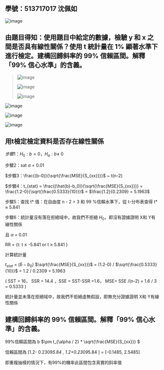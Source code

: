 ## 學號：513717017 沈佩如

![image](https://github.com/user-attachments/assets/3c01679a-1e86-42d7-ac7f-31b1545fcc90)

## 由題目得知：使用題目中給定的數據，檢驗 y 和 x 之間是否具有線性關係？使用 t 統計量在 1% 顯著水準下進行檢定。建構回歸斜率的 99% 信賴區間。解釋「99% 信心水準」的含義。
>
>![image](https://github.com/user-attachments/assets/515606ac-94b9-4dcb-ac6a-0425f5cca8b0)
>
>![image](https://github.com/user-attachments/assets/0affa10d-838f-4356-bfc8-867177dec2f0)
>
>![image](https://github.com/user-attachments/assets/8755437e-9847-442f-ac37-79cc252d7064)
>
![image](https://github.com/user-attachments/assets/3adcbdfa-f937-4a35-a2d6-caaa58f4ddd0)

![image](https://github.com/user-attachments/assets/8840b1d6-807a-448a-a108-586182733705)

![image](https://github.com/user-attachments/assets/8c9d83e9-8f1b-4bd1-9c0b-78b57ce60431)

## 用t檢定檢定資料是否存在線性關係

$步驟1：H_0 : b = 0，H_a : b \ne$ 0

步驟2：sat $\alpha$ = 0.01

$步驟3：\frac{(b-0)}{\sqrt{\frac{MSE}{S_{xx}}}}$  ~ t(n-2)

$步驟4：t_{stat} = \frac{(\hat{b}-b_0)}{\sqrt{\frac{MSE}{S_{xx}}}} = \frac{1.2-0}{\sqrt{\frac{0.5333}{10}}}$ = $\frac{1.2}{0.2309} = 5.1963$

步驟5：查找 t* 值：在自由度 n - 2 = 3 和 99 %信賴水準下，從 t-分布表查得 t* $\approx$ 5.841

步驟6：統計量沒有落在拒絕域中，故我們不拒絕 $H_0$，即沒有證據證明 X和 Y有線性關係


且 $\alpha$ = 0.01

RR = {t: t $\le$ -5.841 or t $\ge$ 5.841  }

計算統計量

$t_{stat}$ = $(\hat{b}-b_0)$ $\sqrt{\frac{MSE}{S_{xx}}}$ = (1.2-0) / $\sqrt{\frac{0.5333}{10}}$ = 1.2 / 0.2309 = 5.1963

( SST = 16， SSR = 14.4 ，SSE = SST-SSR =1.6， MSE= SSE /(n-2) = 1.6 / 3 = 0.5333 )

統計量並未落在拒絕域中，故我們不拒絕虛無假設，即無充分證據證明 X和 Y有線性關係


建構回歸斜率的 99% 信賴區間。解釋「99% 信心水準」的含義。
---

99%信賴區間為 b $\pm t_{\alpha / 2} * \sqrt{\frac{MSE}{S_{xx}}} $ 

信賴區間為 [1.2- 0.2309*5.84 , 1.2+0.2309*5.84 ] = [-0.1485, 2.5485]

即重複抽樣的情況下，有99%的機率此區間包含真實的斜率值
